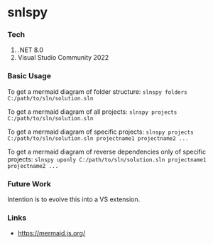 # snlspy

### Tech

1. .NET 8.0
2. Visual Studio Community 2022

### Basic Usage

To get a mermaid diagram of folder structure: `slnspy folders C:/path/to/sln/solution.sln`

To get a mermaid diagram of all projects: `slnspy projects C:/path/to/sln/solution.sln`

To get a mermaid diagram of specific projects: `slnspy projects C:/path/to/sln/solution.sln projectname1 projectname2 ...`

To get a mermaid diagram of reverse dependencies only of specific projects: `slnspy uponly C:/path/to/sln/solution.sln projectname1 projectname2 ...`

### Future Work

Intention is to evolve this into a VS extension.

### Links

- https://mermaid.js.org/
